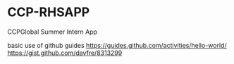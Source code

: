 # CCP-RHSAPP
CCPGlobal Summer Intern App


basic use of github guides
https://guides.github.com/activities/hello-world/
https://gist.github.com/davfre/8313299

